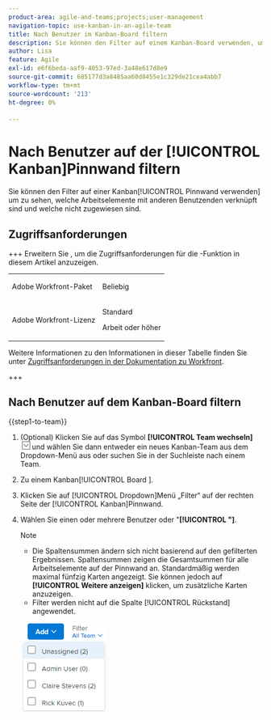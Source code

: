 ```yaml
---
product-area: agile-and-teams;projects;user-management
navigation-topic: use-kanban-in-an-agile-team
title: Nach Benutzer im Kanban-Board filtern
description: Sie können den Filter auf einem Kanban-Board verwenden, um zu sehen, welche Arbeitselemente mit anderen Benutzern verknüpft sind und welche nicht zugewiesen sind.
author: Lisa
feature: Agile
exl-id: e6f6beda-aaf9-4053-97ed-3a48e617d8e9
source-git-commit: 685177d3a8485aa60d8455e1c329de21cea4abb7
workflow-type: tm+mt
source-wordcount: '213'
ht-degree: 0%

---
```


# Nach Benutzer auf der [!UICONTROL Kanban]Pinnwand filtern

Sie können den Filter auf einer Kanban[!UICONTROL Pinnwand verwenden] um zu sehen, welche Arbeitselemente mit anderen Benutzenden verknüpft sind und welche nicht zugewiesen sind.

## Zugriffsanforderungen

+++ Erweitern Sie , um die Zugriffsanforderungen für die -Funktion in diesem Artikel anzuzeigen.

<table style="table-layout:auto"> 
 <col> 
 </col> 
 <col> 
 </col> 
 <tbody> 
  <tr> 
   <td role="rowheader">Adobe Workfront-Paket</td> 
   <td> <p>Beliebig</p> </td> 
  </tr> 
  <tr> 
   <td role="rowheader">Adobe Workfront-Lizenz</td> 
   <td> <p>Standard</p> 
   <p>Arbeit oder höher</p> </td> 
  </tr>
 </tbody> 
</table>

Weitere Informationen zu den Informationen in dieser Tabelle finden Sie unter [Zugriffsanforderungen in der Dokumentation zu Workfront](/help/quicksilver/administration-and-setup/add-users/access-levels-and-object-permissions/access-level-requirements-in-documentation.md).

+++

## Nach Benutzer auf dem Kanban-Board filtern

{{step1-to-team}}

1. (Optional) Klicken Sie auf das Symbol **[!UICONTROL Team wechseln]** ![Symbol Team wechseln](assets/switch-team-icon.png) und wählen Sie dann entweder ein neues Kanban-Team aus dem Dropdown-Menü aus oder suchen Sie in der Suchleiste nach einem Team.

1. Zu einem Kanban[!UICONTROL Board ].
1. Klicken Sie auf [!UICONTROL  Dropdown]Menü „Filter“ auf der rechten Seite der [!UICONTROL Kanban]Pinnwand.
1. Wählen Sie einen oder mehrere Benutzer oder &quot;**[!UICONTROL &quot;]**.

   >[!NOTE]
   >
   >* Die Spaltensummen ändern sich nicht basierend auf den gefilterten Ergebnissen. Spaltensummen zeigen die Gesamtsummen für alle Arbeitselemente auf der Pinnwand an. Standardmäßig werden maximal fünfzig Karten angezeigt. Sie können jedoch auf **[!UICONTROL Weitere anzeigen]** klicken, um zusätzliche Karten anzuzeigen.
   >* Filter werden nicht auf die Spalte [!UICONTROL Rückstand] angewendet.


   ![Nach Benutzer filtern](assets/filter-by-user-agile-nwe.png)
